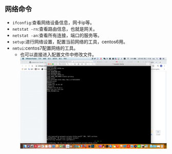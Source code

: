 ## 网络命令
- `ifconfig`:查看网络设备信息，网卡ip等。
- `netstat -rn`:查看路由信息，也就是网关。
- `netstat -an`:查看所有连接，端口的服务等。
- `setup`:进行网络设置，配置当前网络的工具，centos6用。
- `nmtui`:centos7配置网络的工具。
  - 也可以直接进入配置文件中修改文件。
    ![](/截图/截屏2020-03-1817.36.28.png)